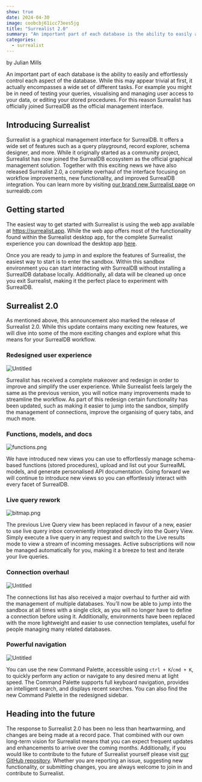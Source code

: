 ```yaml
---
show: true
date: 2024-04-30
image: coobcbj61icc73ees5jg
title: "Surrealist 2.0"
summary: "An important part of each database is the ability to easily and effortlessly control each aspect of the database. While this may appear trivial at first, it actually encompasses a wide set of different tasks. For this reason Surrealist has officially joined SurrealDB as the official management interface."
categories:
  - surrealist
---
```


by Julian Mills

An important part of each database is the ability to easily and effortlessly control each aspect of the database. While this may appear trivial at first, it actually encompasses a wide set of different tasks. For example you might be in need of testing your queries, visualising and managing user access to your data, or editing your stored procedures. For this reason Surrealist has officially joined SurrealDB as the official management interface.

## Introducing Surrealist

Surrealist is a graphical management interface for SurrealDB. It offers a wide set of features such as a query playground, record explorer, schema designer, and more. While it originally started as a community project, Surrealist has now joined the SurrealDB ecosystem as the official graphical management solution. Together with this exciting news we have also released Surrealist 2.0, a complete overhaul of the interface focusing on workflow improvements, new functionality, and improved SurrealDB integration. You can learn more by visiting [our brand new Surrealist page](https://surrealdb.com/surrealist) on surrealdb.com

## Getting started

The easiest way to get started with Surrealist is using the web app available at https://surrealist.app. While the web app offers most of the functionality found within the Surrealist desktop app, for the complete Surrealist experience you can download the desktop app [here](https://github.com/surrealdb/surrealist/releases).

Once you are ready to jump in and explore the features of Surrealist, the easiest way to start is to enter the sandbox. Within this sandbox environment you can start interacting with SurrealDB without installing a SurrealDB database locally. Additionally, all data will be cleaned up once you exit Surrealist, making it the perfect place to experiment with SurrealDB.

## Surrealist 2.0

As mentioned above, this announcement also marked the release of Surrealist 2.0. While this update contains many exciting new features, we will dive into some of the more exciting changes and explore what this means for your SurrealDB workflow.

### Redesigned user experience

![Untitled](conoo6b61icc73ees5cg)

Surrealist has received a complete makeover and redesign in order to improve and simplify the user experience. While Surrealist feels largely the same as the previous version, you will notice many improvements made to streamline the workflow. As part of this redesign certain functionality has been updated, such as making it easier to jump into the sandbox, simplify the management of connections, improve the organising of query tabs, and much more.

### Functions, models, and docs

![functions.png](conoo6b61icc73ees5c0)

We have introduced new views you can use to effortlessly manage schema-based functions (stored procedures), upload and list out your SurrealML models, and generate personalised API documentation. Going forward we will continue to introduce new views so you can effortlessly interact with every facet of SurrealDB.

### Live query rework

![bitmap.png](conoo6b61icc73ees5dg)

The previous Live Query view has been replaced in favour of a new, easier to use live query inbox conveniently integrated directly into the Query View. Simply execute a live query in any request and switch to the Live results mode to view a stream of incoming messages. Active subscriptions will now be managed automatically for you, making it a breeze to test and iterate your live queries.

### Connection overhaul

![Untitled](conoo6b61icc73ees5d0)

The connections list has also received a major overhaul to further aid with the management of multiple databases. You’ll now be able to jump into the sandbox at all times with a single click, as you will no longer have to define a connection before using it. Additionally, environments have been replaced with the more lightweight and easier to use connection templates, useful for people managing many related databases. 

### Powerful navigation

![Untitled](conoo6b61icc73ees5e0)

You can use the new Command Palette, accessible using `ctrl + K`/`cmd + K`, to quickly perform any action or navigate to any desired menu at light speed. The Command Palette supports full keyboard navigation, provides an intelligent search, and displays recent searches. You can also find the new Command Palette in the redesigned sidebar.

## Heading into the future

The response to Surrealist 2.0 has been no less than heartwarming, and changes are being made at a record pace. That combined with our own long-term vision for Surrealist means that you can expect frequent updates and enhancements to arrive over the coming months. Additionally, if you would like to contribute to the future of Surrealist yourself please visit [our GitHub repository](https://github.com/surrealdb/surrealist/). Whether you are reporting an issue, suggesting new functionality, or submitting changes, you are always welcome to join in and contribute to Surrealist.